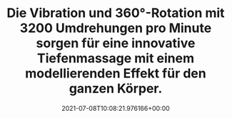 ---
date: '2021-07-08T10:08:21.976166+00:00'
found_at: '2014-12-28'
found_url: http://www.channel21.de/vibraluxe-pro/p_9900923_40289eea30adb0860130ae32aaf01b44_40289eea30adb0860130ae32b2a51c85/de
title: Die Vibration und 360°-Rotation mit 3200 Umdrehungen pro Minute sorgen für
  eine innovative Tiefenmassage mit einem modellierenden Effekt für den ganzen Körper.
---